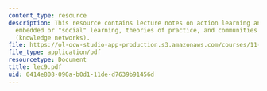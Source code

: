 ```yaml
---
content_type: resource
description: This resource contains lecture notes on action learning and practice,
  embedded or "social" learning, theories of practice, and communities of practice
  (knowledge networks).
file: https://ol-ocw-studio-app-production.s3.amazonaws.com/courses/11-800-doctoral-research-seminar-knowledge-in-the-public-arena-spring-2007/0414e808090ab0d111ded7639b91456d_lec9.pdf
file_type: application/pdf
resourcetype: Document
title: lec9.pdf
uid: 0414e808-090a-b0d1-11de-d7639b91456d
---
```

